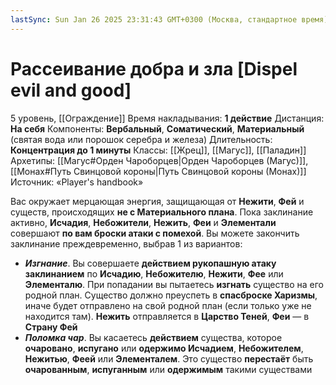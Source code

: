 ```yaml
---
lastSync: Sun Jan 26 2025 23:31:43 GMT+0300 (Москва, стандартное время)
---
```

# Рассеивание добра и зла [Dispel evil and good]
5 уровень, [[Ограждение]]
Время накладывания: **1 действие**
Дистанция: **На себя**
Компоненты: **Вербальный**, **Соматический**, **Материальный** (святая вода или порошок серебра и железа)
Длительность: **Концентрация до 1 минуты**
Классы: [[Жрец]], [[Магус]], [[Паладин]]
Архетипы: [[Магус#Орден Чароборцев|Орден Чароборцев (Магус)]], [[Монах#Путь Свинцовой короны|Путь Свинцовой короны (Монах)]]
Источник: «Player's handbook»

Вас окружает мерцающая энергия, защищающая от **Нежити**, **Фей** и существ, происходящих **не с Материального плана**. Пока заклинание активно, **Исчадия**, **Небожители**, **Нежить**, **Феи** и **Элементали** совершают **по вам броски атаки с помехой**. Вы можете закончить заклинание преждевременно, выбрав 1 из вариантов:

- **_Изгнание_**. Вы совершаете **действием рукопашную атаку заклинанием** по **Исчадию**, **Небожителю**, **Нежити**, **Фее** или **Элементалю**. При попадании вы пытаетесь **изгнать** существо на его родной план. Существо должно преуспеть в **спасброске Харизмы**, иначе будет отправлено на свой родной план (если только уже не находится там). **Нежить** отправляется в **Царство Теней**, **Феи** — в **Страну Фей**
- **_Поломка чар_**. Вы касаетесь **действием** существа, которое **очаровано**, **испугано** или **одержимо Исчадием**, **Небожителем**, **Нежитью**, **Феей** или **Элементалем**. Это существо **перестаёт** быть **очарованным**, **испуганным** или **одержимым** такими существами